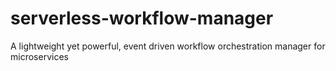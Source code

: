 # serverless-workflow-manager
A lightweight yet powerful, event driven workflow orchestration manager for microservices
